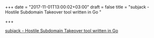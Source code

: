+++
date = "2017-11-01T13:00:02+03:00"
draft = false
title = "subjack - Hostile Subdomain Takeover tool written in Go "

+++

<p><a href="https://github.com/haccer/subjack">subjack - Hostile Subdomain Takeover tool written in Go </a></p>
